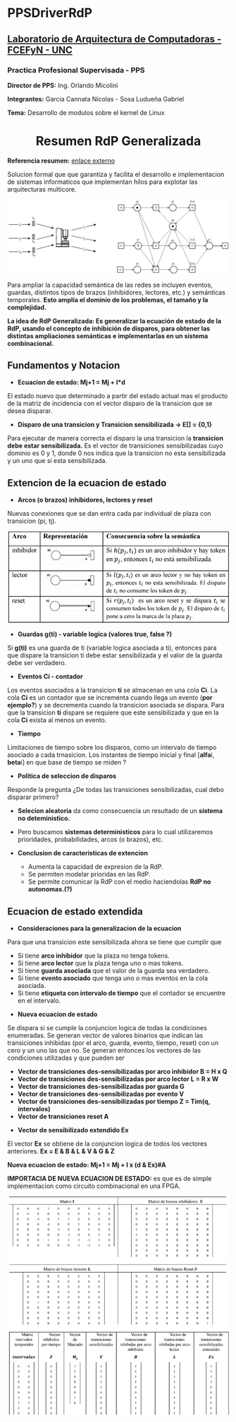 # PPSDriverRdP

## [Laboratorio de Arquitectura de Computadoras - FCEFyN - UNC](http://computacion.efn.uncor.edu/lac)

### Practica Profesional Supervisada - PPS

  **Director de PPS:** Ing. Orlando Micolini
  
  **Integrantes:** Garcia Cannata Nicolas - Sosa Ludueña Gabriel
  
  **Tema:** Desarrollo de modulos sobre el kernel de Linux


<h1 align="center" >Resumen RdP Generalizada</h1>

**Referencia resumen:** [enlace externo](http://sedici.unlp.edu.ar/bitstream/handle/10915/56579/Documento_completo.pdf-PDFA.pdf?sequence=1)

Solucion formal que que garantiza y facilita el desarrollo e implementacion de sistemas informaticos que implementan hilos para explotar las arquitecturas multicore.

<p align="center">
 
<img src="https://github.com/gslAgile/PPSDriverRdP/blob/master/RdP_ecu_generalizada/RdP_extendida.png" title="Ejemplo RdP Generalizada">
<div align="center"></div>
 
</p>

Para ampliar la capacidad semántica de las redes se incluyen eventos, guardas, distintos tipos de brazos (inhibidores, lectores, etc.) y semánticas temporales. **Esto amplía el dominio de los problemas, el tamaño y la complejidad.**

**La idea de RdP Generalizada: Es generalizar la ecuación de estado de la RdP, usando el concepto de inhibición de disparos, para obtener las distintas ampliaciones semánticas e implementarlas en un sistema combinacional.**

## Fundamentos y Notacion
* **Ecuacion de estado:  Mj+1 = Mj + I*d**

El estado nuevo que determinado a partir del estado actual mas el producto de la matriz de incidencia con el vector disparo de la transicion que se desea disparar.

* **Disparo de una transicion y Transicion sensibilizada -> E[] = {0,1}**

Para ejecutar de manera correcta el disparo la una transicion la **transicion debe estar sensibilizada.**
Es el vector de transiciones sensibilizadas cuyo dominio es 0 y 1, donde 0 nos indica que la transicion no esta sensibilizada y un uno que si esta sensibilizada.


## Extencion de la ecuacion de estado

* **Arcos (o brazos) inhibidores, lectores y reset**

Nuevas conexiones que se dan entra cada par individual de plaza con transicion (pi, tj). 

<p align="center">
 
<img src="https://github.com/gslAgile/PPSDriverRdP/blob/master/RdP_ecu_generalizada/Tipos_de_arcos.png" title="Tipos de arcos/brazos">
<div align="center"></div>
 
</p>

* **Guardas g(ti) - variable logica (valores true, false ?)**

Si **g(ti)** es una guarda de ti (variable logica asociada a ti), entonces para que dispare la transicion ti debe estar sensibilizada y el valor de la guarda debe ser verdadero.

* **Eventos Ci - contador**

Los eventos asociados a la transicion **ti** se almacenan en una cola **Ci**. La cola **Ci** es un contador que se incrementa cuando llega un evento (**por ejemplo?**) y se decrementa cuando la transicion asociada se dispara. Para que la transicion **ti** dispare se requiere que este sensibilizada y que en la cola **Ci** exista al menos un evento.

* **Tiempo**

Limitaciones de tiempo sobre los disparos, como un intervalo de tiempo asociado a cada trnasicion.
Los instantes de tiempo inicial y final [**alfa**i, **beta**i] en que base de tiempo se miden ?

* **Politica de seleccion de disparos**

Responde la pregunta ¿De todas las transiciones sensibilizadas, cual debo disparar primero?

 - **Selecion aleatoria** da como consecuencia un resultado de un **sistema no deteministico.**

 - Pero buscamos **sistemas deterministicos** para lo cual utilizaremos prioridades, probabilidades, arcos (o brazos), etc.

* **Conclusion de caracteristicas de extencion**

  - Aumenta la capacidad de expresion de la RdP.
  - Se permiten modelar prioridas en las RdP.
  - Se permite comunicar la RdP con el medio haciendolas **RdP no autonomas.(?)**

## Ecuacion de estado extendida

* **Consideraciones para la generalizacion de la ecuacion**

Para que una transicion este sensibilizada ahora se tiene que cumplir que
  - Si tiene **arco inhibidor** que la plaza no tenga tokens.
  - Si tiene **arco lector** que la plaza tenga uno o mas tokens.
  - Si tiene **guarda asociada** que el valor de la guarda sea verdadero.
  - Si tiene **evento asociado** que tenga uno o mas eventos en la cola asociada.
  - Si tiene **etiqueta con intervalo de tiempo** que el contador se encuentre en el intervalo.
 
* **Nueva ecuacion de estado**

Se dispara si se cumple la conjuncion logica de todas la condiciones enumeradas.
Se generan vector de valores binarios que indican las transiciones inhibidas (por el arco, guarda, evento, tiempo, reset) con un cero y un uno las que no.
Se generan entonces los vectores de las condiciones utilizadas y que pueden ser

  - **Vector de transiciones des-sensibilizadas por arco inhibidor B = H x Q**
  - **Vector de transiciones des-sensibilizadas por arco lector L = R x W**
  - **Vector de transiciones des-sensibilizadas por guarda G**
  - **Vector de transiciones des-sensibilizadas por evento V**
  - **Vector de transiciones des-sensibilizadas por tiempo Z = Tim(q, intervalos)**
  - **Vector de transiciones reset A**

* **Vector de sensibilizado extendido Ex**

El vector **Ex** se obtiene de la conjuncion logica de todos los vectores anteriores.
**Ex = E & B & L & V & G & Z**

**Nueva ecuacion de estado: Mj+1 = Mj + I x (d & Ex)#A**

**IMPORTACIA DE NUEVA ECUACION DE ESTADO:** es que es de simple implementacion como circuito combinacional en una FPGA.
<p align="center">
 
<img src="https://github.com/gslAgile/PPSDriverRdP/blob/master/RdP_ecu_generalizada/matrices_RdP_generalizada.png" title="Matrices de RdP generalizada">
<div align="center"></div>
 
</p>
